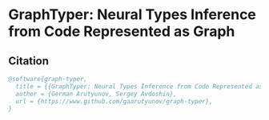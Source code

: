 # GraphTyper: Neural Types Inference from Code Represented as Graph

## Citation

```bibtex
@software{graph-typer,
  title = {{GraphTyper: Neural Types Inference from Code Represented as Graphs}},
  author = {German Arutyunov, Sergey Avdoshin},
  url = {https://www.github.com/gaarutyunov/graph-typer},
}
